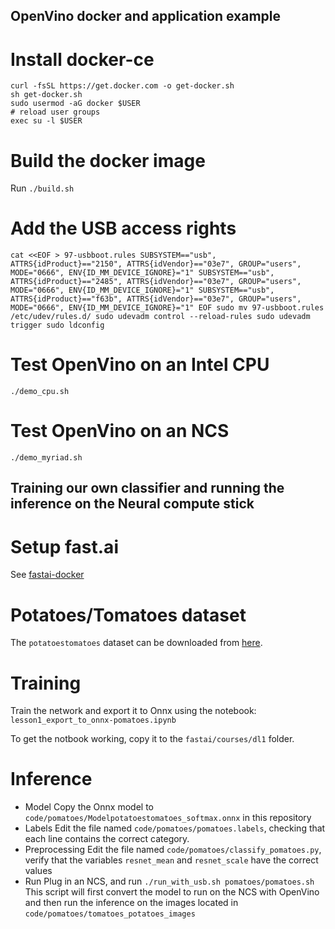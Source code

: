 ## OpenVino docker and application example
# Install docker-ce
```
curl -fsSL https://get.docker.com -o get-docker.sh
sh get-docker.sh
sudo usermod -aG docker $USER
# reload user groups
exec su -l $USER
```
# Build the docker image
Run `./build.sh`

# Add the USB access rights
`cat <<EOF > 97-usbboot.rules
SUBSYSTEM=="usb", ATTRS{idProduct}=="2150", ATTRS{idVendor}=="03e7", GROUP="users", MODE="0666", ENV{ID_MM_DEVICE_IGNORE}="1"
SUBSYSTEM=="usb", ATTRS{idProduct}=="2485", ATTRS{idVendor}=="03e7", GROUP="users", MODE="0666", ENV{ID_MM_DEVICE_IGNORE}="1"
SUBSYSTEM=="usb", ATTRS{idProduct}=="f63b", ATTRS{idVendor}=="03e7", GROUP="users", MODE="0666", ENV{ID_MM_DEVICE_IGNORE}="1"
EOF
sudo mv 97-usbboot.rules /etc/udev/rules.d/
sudo udevadm control --reload-rules
sudo udevadm trigger
sudo ldconfig
`
# Test OpenVino on an Intel CPU
`./demo_cpu.sh`

# Test OpenVino on an NCS
`./demo_myriad.sh`


## Training our own classifier and running the inference on the Neural compute stick
# Setup fast.ai
See [fastai-docker](https://github.com/sgryco/fastaidocker)

# Potatoes/Tomatoes dataset
The `potatoestomatoes` dataset can be downloaded from
 [here](https://drive.google.com/file/d/18HKti6EaXHkT2NFCJFEbI297yCbrYzGP/view?usp=sharing).


# Training
Train the network and export it to Onnx using the notebook:
`lesson1_export_to_onnx-pomatoes.ipynb`

To get the notbook working, copy it to the `fastai/courses/dl1` folder.

# Inference
* Model
Copy the Onnx model to `code/pomatoes/Modelpotatoestomatoes_softmax.onnx` in this repository
* Labels
Edit the file named `code/pomatoes/pomatoes.labels`, checking that each line contains the
 correct category.
* Preprocessing
Edit the file named `code/pomatoes/classify_pomatoes.py`, verify that the variables
`resnet_mean` and `resnet_scale` have the correct values
* Run
Plug in an NCS, and run `./run_with_usb.sh pomatoes/pomatoes.sh`
This script will first convert the model to run on the NCS with OpenVino and then run the
 inference on the images located in `code/pomatoes/tomatoes_potatoes_images`




